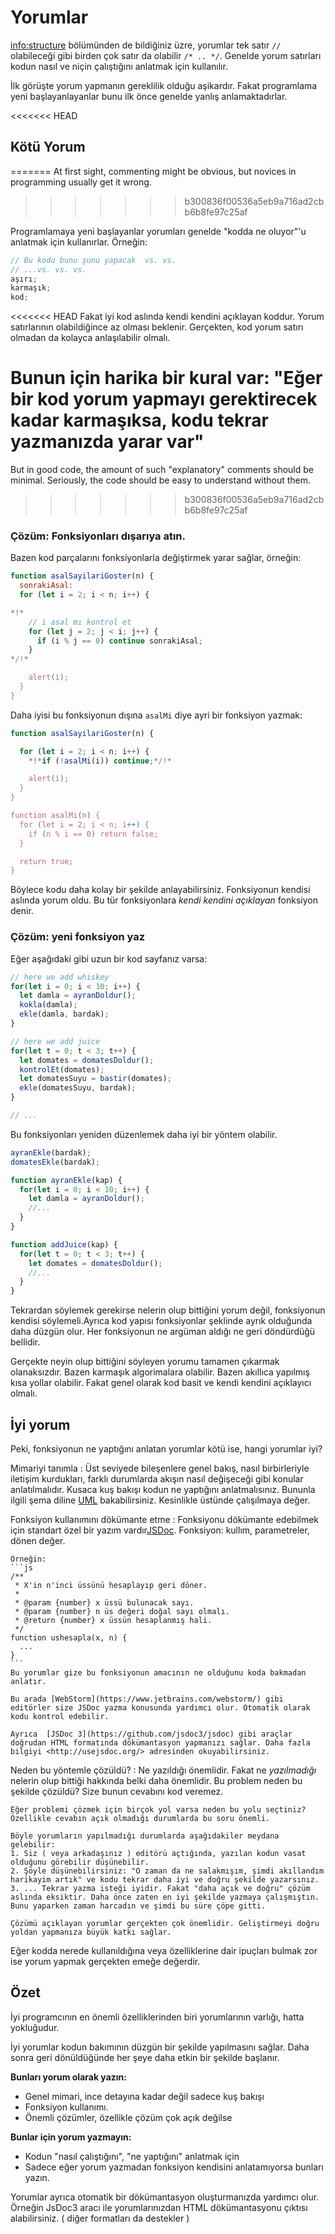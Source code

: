 # Yorumlar

<info:structure> bölümünden de bildiğiniz üzre, yorumlar tek satır `//` olabileceği gibi birden çok satır da olabilir `/* .. */`.
Genelde  yorum satırları kodun nasıl ve niçin çalıştığını anlatmak için kullanılır.

İlk görüşte yorum yapmanın gereklilik olduğu aşikardır. Fakat programlama yeni başlayanlayanlar bunu ilk önce genelde yanlış anlamaktadırlar.

<<<<<<< HEAD
## Kötü Yorum
=======
At first sight, commenting might be obvious, but novices in programming usually get it wrong.
>>>>>>> b300836f00536a5eb9a716ad2cbb6b8fe97c25af

Programlamaya yeni başlayanlar yorumları genelde "kodda ne oluyor"'u anlatmak için kullanırlar. Örneğin:

```js
// Bu kodu bunu şunu yapacak  vs. vs.
// ...vs. vs. vs.
aşırı;
karmaşık;
kod;
```

<<<<<<< HEAD
Fakat iyi kod aslında kendi kendini açıklayan koddur. Yorum satırlarının olabildiğince az olması beklenir. Gerçekten, kod yorum satırı olmadan da kolayca anlaşılabilir olmalı.

Bunun için harika bir kural var: "Eğer bir kod yorum yapmayı gerektirecek kadar karmaşıksa, kodu tekrar yazmanızda yarar var"
=======
But in good code, the amount of such "explanatory" comments should be minimal. Seriously, the code should be easy to understand without them.
>>>>>>> b300836f00536a5eb9a716ad2cbb6b8fe97c25af

### Çözüm: Fonksiyonları dışarıya atın.

Bazen kod parçalarını fonksiyonlarla değiştirmek yarar sağlar, örneğin:


```js
function asalSayilariGoster(n) {
  sonrakiAsal:
  for (let i = 2; i < n; i++) {

*!*
    // i asal mı kontrol et
    for (let j = 2; j < i; j++) {
      if (i % j == 0) continue sonrakiAsal;
    }
*/!*

    alert(i);
  }
}
```
Daha iyisi bu fonksiyonun dışına `asalMi` diye ayri bir fonksiyon yazmak:


```js
function asalSayilariGoster(n) {

  for (let i = 2; i < n; i++) {
    *!*if (!asalMi(i)) continue;*/!*

    alert(i);  
  }
}

function asalMi(n) {
  for (let i = 2; i < n; i++) {
    if (n % i == 0) return false;
  }

  return true;
}
```
Böylece kodu daha kolay bir şekilde anlayabilirsiniz. Fonksiyonun kendisi aslında yorum oldu. Bu tür fonksiyonlara *kendi kendini açıklayan* fonksiyon denir.

### Çözüm: yeni fonksiyon yaz

Eğer aşağıdaki gibi uzun bir kod sayfanız varsa:


```js
// here we add whiskey
for(let i = 0; i < 10; i++) {
  let damla = ayranDoldur();
  kokla(damla);
  ekle(damla, bardak);
}

// here we add juice
for(let t = 0; t < 3; t++) {
  let domates = domatesDoldur();
  kontrolEt(domates);
  let domatesSuyu = bastir(domates);
  ekle(domatesSuyu, bardak);
}

// ...
```
Bu fonksiyonları yeniden düzenlemek daha iyi bir yöntem olabilir.
```js
ayranEkle(bardak);
domatesEkle(bardak);

function ayranEkle(kap) {
  for(let i = 0; i < 10; i++) {
    let damla = ayranDoldur();
    //...
  }
}

function addJuice(kap) {
  for(let t = 0; t < 3; t++) {
    let domates = domatesDoldur();
    //...
  }
}
```
Tekrardan söylemek gerekirse nelerin olup bittiğini yorum değil, fonksiyonun kendisi söylemeli.Ayrıca kod yapısı fonksiyonlar şeklinde ayrık olduğunda daha düzgün olur. Her fonksiyonun ne argüman aldığı ne geri döndürdüğü bellidir.

Gerçekte neyin olup bittiğini söyleyen yorumu tamamen çıkarmak olanaksızdır. Bazen karmaşık algorimalara olabilir. Bazen akıllıca yapılmış kısa yollar olabilir. Fakat genel olarak kod basit ve kendi kendini açıklayıcı olmalı.


## İyi yorum

Peki, fonksiyonun ne yaptığını anlatan yorumlar kötü ise, hangi yorumlar iyi?

Mimariyi tanımla
: Üst seviyede bileşenlere genel bakış, nasıl birbirleriyle iletişim kurdukları, farklı durumlarda akışın nasıl değişeceği gibi konular anlatılmalıdır. Kusaca kuş bakışı kodun ne yaptığını anlatmalısınız. Bununla ilgili şema diline [UML](https://tr.wikipedia.org/wiki/UML) bakabilirsiniz. Kesinlikle üstünde çalışılmaya değer.

Fonksiyon kullanımını dökümante etme
: Fonksiyonu dökümante edebilmek için standart özel bir yazım vardır[JSDoc](http://tr.wikipedia.org/wiki/JSDoc). Fonksiyon: kullım, parametreler, dönen değer.

    Örneğin:
    ```js
    /**
     * X'in n'inci üssünü hesaplayıp geri döner.
     *
     * @param {number} x üssü bulunacak sayı.
     * @param {number} n üs değeri doğal sayı olmalı.
     * @return {number} x üssün hesaplanmış hali.
     */
    function ushesapla(x, n) {
      ...
    }
    ```
    Bu yorumlar gize bu fonksiyonun amacının ne olduğunu koda bakmadan anlatır.

    Bu arada [WebStorm](https://www.jetbrains.com/webstorm/) gibi editörler size JSDoc yazma konusunda yardımcı olur. Otomatik olarak kodu kontrol edebilir.

    Ayrıca  [JSDoc 3](https://github.com/jsdoc3/jsdoc) gibi araçlar doğrudan HTML formatında dökümantasyon yapmanızı sağlar. Daha fazla bilgiyi <http://usejsdoc.org/> adresinden okuyabilirsiniz.

Neden bu yöntemle çözüldü?
: Ne yazıldığı önemlidir. Fakat ne *yazılmadığı* nelerin olup bittiği hakkında belki daha önemlidir. Bu problem neden bu şekilde çözüldü? Size bunun cevabını kod veremez.

    Eğer problemi çözmek için birçok yol varsa neden bu yolu seçtiniz? Özellikle cevabın açık olmadığı durumlarda bu soru önemli.

    Böyle yorumların yapılmadığı durumlarda aşağıdakiler meydana gelebilir:
    1. Siz ( veya arkadaşınız ) editörü açtığında, yazılan kodun vasat olduğunu görebilir düşünebilir.
    2. Şöyle düşünebilirsiniz: "O zaman da ne salakmışım, şimdi akıllandım harikayim artık" ve kodu tekrar daha iyi ve doğru şekilde yazarsınız.
    3. ... Tekrar yazma isteği iyidir. Fakat "daha açık ve doğru" çözüm aslında eksiktir. Daha önce zaten en iyi şekilde yazmaya çalışmıştın. Bunu yaparken zaman harcadın ve şimdi bu süre çöpe gitti.

    Çözümü açıklayan yorumlar gerçekten çok önemlidir. Geliştirmeyi doğru yoldan yapmanıza büyük katkı sağlar.

Eğer kodda nerede kullanıldığına veya özelliklerine dair ipuçları bulmak zor ise yorum yapmak gerçekten emeğe değerdir.

## Özet

İyi programcının en önemli özelliklerinden biri yorumlarının varlığı, hatta yokluğudur.

İyi yorumlar kodun bakımının düzgün bir şekilde yapılmasını sağlar. Daha sonra geri dönüldüğünde her şeye daha etkin bir şekilde başlanır.

**Bunları yorum olarak yazın:**

- Genel mimari, ince detayına kadar değil sadece kuş bakışı
- Fonksiyon kullanımı.
- Önemli çözümler, özellikle çözüm çok açık değilse

**Bunlar için yorum yazmayın:**

- Kodun "nasıl çalıştığını", "ne yaptığını" anlatmak için
- Sadece eğer yorum yazmadan fonksiyon kendisini anlatamıyorsa bunları yazın.

Yorumlar ayrıca otomatik bir dökümantasyon oluşturmanızda yardımcı olur. Örneğin JsDoc3 aracı ile yorumlarınızdan HTML dökümantasyonu çıktısı alabilirsiniz. ( diğer formatları da destekler )